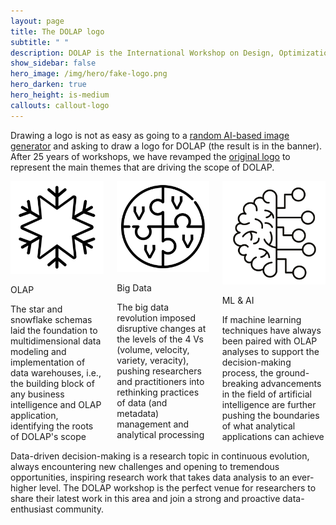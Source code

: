 ```yaml
---
layout: page
title: The DOLAP logo
subtitle: " "
description: DOLAP is the International Workshop on Design, Optimization, Languages and Analytical Processing of Big Data
show_sidebar: false
hero_image: /img/hero/fake-logo.png
hero_darken: true
hero_height: is-medium
callouts: callout-logo
---
```


<!-- # The DOLAP logo -->

Drawing a logo is not as easy as going to a [random AI-based image generator](https://hotpot.ai/art-generator) and asking to draw a logo for DOLAP (the result is in the banner). After 25 years of workshops, we have revamped the [original logo](/img/dolap_logo_new.jpg) to represent the main themes that are driving the scope of DOLAP.

<div class="hero-body">
    <div class="container">
        <div class="columns is-multiline is-centered">
            <div class="column is-4 has-text-centered">
                <div class="icon callout-icon">
                    <img src="/img/dolap_logo_2024_snowflake.png" class="fa-4x"/>
                </div>
                <p class="title is-5">OLAP</p>
                <div class="content">
                    The star and snowflake schemas laid the foundation to multidimensional data modeling 
                    and implementation of data warehouses, i.e., the building block of any business intelligence
                    and OLAP application, identifying the roots of DOLAP's scope
                </div>
            </div>
            <div class="column is-4 has-text-centered">
                <div class="icon callout-icon">
                    <img src="/img/dolap_logo_2024_bigdata.png" class="fa-4x"/>
                </div>
                <p class="title is-5">Big Data</p>
                <div class="content">
                    The big data revolution imposed disruptive changes at the levels of the 4 Vs 
                    (volume, velocity, variety, veracity), pushing researchers and practitioners into rethinking
                    practices of data (and metadata) management and analytical processing
                </div>
            </div>
            <div class="column is-4 has-text-centered">
                <div class="icon callout-icon">
                    <img src="/img/dolap_logo_2024_ai.png" class="fa-4x"/>
                </div>
                <p class="title is-5">ML & AI</p>
                <div class="content">
                    If machine learning techniques have always been paired with OLAP analyses to support the
                    decision-making process, the ground-breaking advancements in the field of artificial 
                    intelligence are further pushing the boundaries of what analytical applications can achieve
                </div>
            </div>
        </div>
    </div>
</div>

Data-driven decision-making is a research topic in continuous evolution, always encountering new challenges and opening to tremendous opportunities, inspiring research work that takes data analysis to an ever-higher level. The DOLAP workshop is the perfect venue for researchers to share their latest work in this area and join a strong and proactive data-enthusiast community.

<!--![DOLAP logo](/img/dolap_logo_new.jpg){: id="index-logo" }-->
